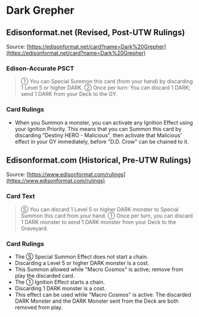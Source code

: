 # Dark Grepher

## Edisonformat.net (Revised, Post-UTW Rulings)

Source: [https://edisonformat.net/card?name=Dark%20Grepher](https://edisonformat.net/card?name=Dark%20Grepher)

### Edison-Accurate PSCT

> ① You can Special Summon this card (from your hand) by discarding 1 Level 5 or higher DARK.
> ② Once per turn: You can discard 1 DARK; send 1 DARK from your Deck to the GY.

### Card Rulings

*   When you Summon a monster, you can activate any Ignition Effect using your Ignition Priority.
This means that you can Summon this card by discarding "Destiny HERO - Malicious", then activate that Malicious' effect in your GY immediately, before "D.D. Crow" can be chained to it.


## Edisonformat.com (Historical, Pre-UTW Rulings)

Source: [https://www.edisonformat.com/rulings](https://www.edisonformat.com/rulings)

### Card Text

> Ⓢ You can discard 1 Level 5 or higher DARK monster to Special Summon this card from your hand. ① Once per turn, you can discard 1 DARK monster to send 1 DARK monster from your Deck to the Graveyard.

### Card Rulings

*   The Ⓢ Special Summon Effect does not start a chain.
*   Discarding a Level 5 or higher DARK monster is a cost.
*   This Summon allowed while "Macro Cosmos" is active; remove from play the discarded card.
*   The ① Ignition Effect starts a chain.
*   Discarding 1 DARK monster is a cost.
*   This effect can be used while "Macro Cosmos" is active. The discarded DARK Monster and the DARK Monster sent from the Deck are both removed from play.


